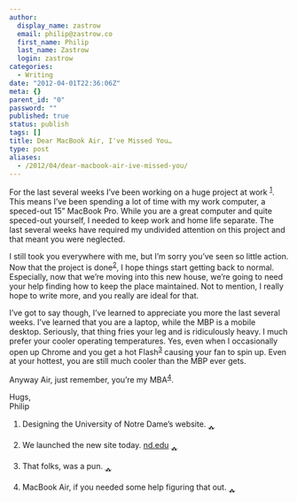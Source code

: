 ```yaml
---
author:
  display_name: zastrow
  email: philip@zastrow.co
  first_name: Philip
  last_name: Zastrow
  login: zastrow
categories:
  - Writing
date: "2012-04-01T22:36:06Z"
meta: {}
parent_id: "0"
password: ""
published: true
status: publish
tags: []
title: Dear MacBook Air, I've Missed You…
type: post
aliases:
  - /2012/04/dear-macbook-air-ive-missed-you/
---
```

<p>For the last several weeks I’ve been working on a huge project at work <sup id="fnref:1"><a href="#fn:1" class="footnote">1</a></sup>. This means I’ve been spending a lot of time with my work computer, a speced-out 15” MacBook Pro. While you are a great computer and quite speced-out yourself, I needed to keep work and home life separate. The last several weeks have required my undivided attention on this project and that meant you were neglected.</p>
<p>I still took you everywhere with me, but I’m sorry you’ve seen so little action. Now that the project is done<sup id="fnref:2"><a href="#fn:2" class="footnote">2</a></sup>, I hope things start getting back to normal. Especially, now that we’re moving into this new house, we’re going to need your help finding how to keep the place maintained. Not to mention, I really hope to write more, and you really are ideal for that.</p>
<p>I’ve got to say though, I’ve learned to appreciate you more the last several weeks. I’ve learned that you are a laptop, while the MBP is a mobile desktop. Seriously, that thing fries your leg and is ridiculously heavy. I much prefer your cooler operating temperatures. Yes, even when I occasionally open up Chrome and you get a hot Flash<sup id="fnref:3"><a href="#fn:3" class="footnote">3</a></sup> causing your fan to spin up. Even at your hottest, you are still much cooler than the MBP ever gets.</p>
<p>Anyway Air, just remember, you’re my MBA<sup id="fnref:4"><a href="#fn:4" class="footnote">4</a></sup>.</p>
<p>Hugs,<br />
Philip</p>
<div class="footnotes">
<ol>
<li id="fn:1">
<p>Designing the University of Notre Dame’s website.&nbsp;<a href="#fnref:1" class="reversefootnote">&#129173;</a></p>
</li>
<li id="fn:2">
<p>We launched the new site today. <a href="http://www.nd.edu">nd.edu</a>&nbsp;<a href="#fnref:2" class="reversefootnote">&#129173;</a></p>
</li>
<li id="fn:3">
<p>That folks, was a pun.&nbsp;<a href="#fnref:3" class="reversefootnote">&#129173;</a></p>
</li>
<li id="fn:4">
<p>MacBook Air, if you needed some help figuring that out.&nbsp;<a href="#fnref:4" class="reversefootnote">&#129173;</a></p>
</li>
</ol>
</div>
